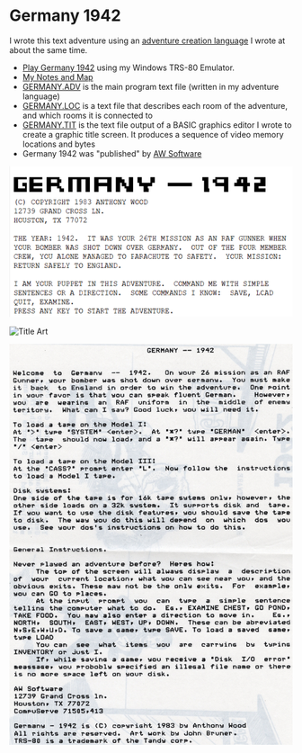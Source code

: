 # Germany 1942
I wrote this text adventure using an [adventure creation language](./../micro-adventure-language/readme.md) I wrote at about the same time. 

   - [Play Germany 1942](https://1drv.ms/u/s!AmFZ0QYkZ-tXg7k302hEFUNUvaK5xg?e=MBv5EW) using my Windows TRS-80 Emulator.
   - [My Notes and Map](./../../scans/germany-1940-notes.jpg)
   - [GERMANY.ADV](GERMANY.ADV) is the main program text file (written in my adventure language)
   - [GERMANY.LOC](GERMANY.LOC) is a text file that describes each room of the adventure, and which rooms it is connected to
   - [GERMANY.TIT](GERMANY.TIT) is the text file output of a BASIC graphics editor I wrote to create a graphic title screen.  It produces a sequence of video memory locations and bytes
   - Germany 1942 was "published" by [AW Software](./../../awsoftware/readme.md)

![Title Screenshot](germany-1942-title-screenshot.png)


![Title Art](./../../scans/germany-1942-frontcover.jpg)


![Instructions](./../../scans/germany-1942-instructions.jpg)

